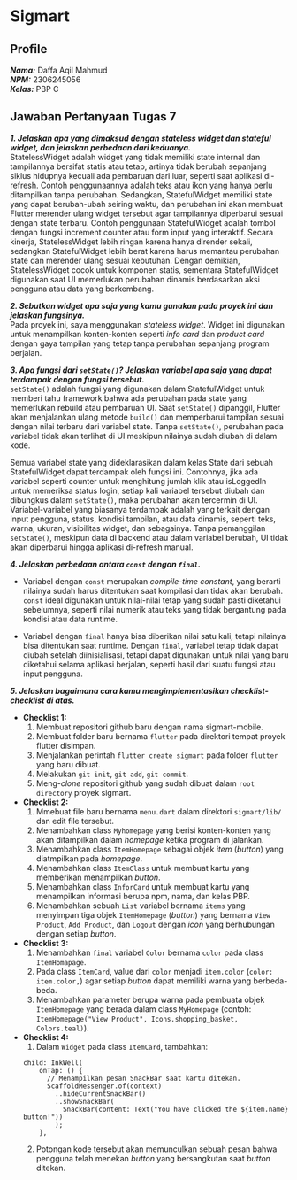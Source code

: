 # Sigmart

## Profile
***Nama:*** Daffa Aqil Mahmud  
***NPM:*** 2306245056  
***Kelas:*** PBP C

## Jawaban Pertanyaan Tugas 7
***1. Jelaskan apa yang dimaksud dengan stateless widget dan stateful widget, dan jelaskan perbedaan dari keduanya.***  
StatelessWidget adalah widget yang tidak memiliki state internal dan tampilannya bersifat statis atau tetap, artinya tidak berubah sepanjang siklus hidupnya kecuali ada pembaruan dari luar, seperti saat aplikasi di-refresh. Contoh penggunaannya adalah teks atau ikon yang hanya perlu ditampilkan tanpa perubahan. Sedangkan, StatefulWidget memiliki state yang dapat berubah-ubah seiring waktu, dan perubahan ini akan membuat Flutter merender ulang widget tersebut agar tampilannya diperbarui sesuai dengan state terbaru. Contoh penggunaan StatefulWidget adalah tombol dengan fungsi increment counter atau form input yang interaktif. Secara kinerja, StatelessWidget lebih ringan karena hanya dirender sekali, sedangkan StatefulWidget lebih berat karena harus memantau perubahan state dan merender ulang sesuai kebutuhan. Dengan demikian, StatelessWidget cocok untuk komponen statis, sementara StatefulWidget digunakan saat UI memerlukan perubahan dinamis berdasarkan aksi pengguna atau data yang berkembang.

***2. Sebutkan widget apa saja yang kamu gunakan pada proyek ini dan jelaskan fungsinya.***  
Pada proyek ini, saya menggunakan *stateless widget*. Widget ini digunakan untuk menampilkan konten-konten seperti *info card* dan *product card* dengan gaya tampilan yang tetap tanpa perubahan sepanjang program berjalan.

***3. Apa fungsi dari `setState()`? Jelaskan variabel apa saja yang dapat terdampak dengan fungsi tersebut.***  
`setState()` adalah fungsi yang digunakan dalam StatefulWidget untuk memberi tahu framework bahwa ada perubahan pada state yang memerlukan rebuild atau pembaruan UI. Saat `setState()` dipanggil, Flutter akan menjalankan ulang metode `build()` dan memperbarui tampilan sesuai dengan nilai terbaru dari variabel state. Tanpa `setState()`, perubahan pada variabel tidak akan terlihat di UI meskipun nilainya sudah diubah di dalam kode.

Semua variabel state yang dideklarasikan dalam kelas State dari sebuah StatefulWidget dapat terdampak oleh fungsi ini. Contohnya, jika ada variabel seperti counter untuk menghitung jumlah klik atau isLoggedIn untuk memeriksa status login, setiap kali variabel tersebut diubah dan dibungkus dalam `setState()`, maka perubahan akan tercermin di UI. Variabel-variabel yang biasanya terdampak adalah yang terkait dengan input pengguna, status, kondisi tampilan, atau data dinamis, seperti teks, warna, ukuran, visibilitas widget, dan sebagainya. Tanpa pemanggilan `setState()`, meskipun data di backend atau dalam variabel berubah, UI tidak akan diperbarui hingga aplikasi di-refresh manual.

***4. Jelaskan perbedaan antara `const` dengan `final`.***  
* Variabel dengan `const` merupakan *compile-time constant*, yang berarti nilainya sudah harus ditentukan saat kompilasi dan tidak akan berubah. `const` ideal digunakan untuk nilai-nilai tetap yang sudah pasti diketahui sebelumnya, seperti nilai numerik atau teks yang tidak bergantung pada kondisi atau data runtime. 

* Variabel dengan `final` hanya bisa diberikan nilai satu kali, tetapi nilainya bisa ditentukan saat runtime. Dengan `final`, variabel tetap tidak dapat diubah setelah diinisialisasi, tetapi dapat digunakan untuk nilai yang baru diketahui selama aplikasi berjalan, seperti hasil dari suatu fungsi atau input pengguna.

***5. Jelaskan bagaimana cara kamu mengimplementasikan checklist-checklist di atas.***  
* **Checklist 1:**
    1. Membuat repositori github baru dengan nama sigmart-mobile.
    2. Membuat folder baru bernama `flutter` pada direktori tempat proyek flutter disimpan.
    3. Menjalankan perintah `flutter create sigmart` pada folder `flutter` yang baru dibuat.
    4. Melakukan `git init`, `git add`, `git commit`.
    5. Meng-*clone* repositori github yang sudah dibuat dalam `root directory` proyek sigmart.
* **Checklist 2:**
    1. Mmebuat file baru bernama `menu.dart` dalam direktori `sigmart/lib/` dan edit file tersebut.
    2. Menambahkan class `Myhomepage` yang berisi konten-konten yang akan ditampilkan dalam *homepage* ketika program di jalankan.
    3. Menambahkan class `ItemHomepage` sebagai objek *item* (*button*) yang diatmpilkan pada *homepage*.
    4. Menambahkan class `ItemClass` untuk membuat kartu yang memberikan menampilkan *button*.
    5. Menambahkan class `InforCard` untuk membuat kartu yang menampilkan informasi berupa npm, nama, dan kelas PBP.
    6. Menambahkan sebuah `List` variabel bernama `items` yang menyimpan tiga objek `ItemHomepage` (*button*) yang bernama `View Product`, `Add Product`, dan `Logout` dengan *icon* yang berhubungan dengan setiap *button*.
* **Checklist 3:**
    1. Menambahkan `final` variabel `Color` bernama `color` pada class `ItemHomapage`.
    2. Pada class `ItemCard`, value dari `color` menjadi `item.color` (`color: item.color,`) agar setiap *button* dapat memiliki warna yang berbeda-beda.
    3. Menambahkan parameter berupa warna pada pembuata objek `ItemHomepage` yang berada dalam class `MyHomepage` (contoh: `ItemHomepage("View Product", Icons.shopping_basket, Colors.teal)`).
* **Checklist 4:**
    1. Dalam `Widget` pada class `ItemCard`, tambahkan:
    ```
    child: InkWell(
        onTap: () {
          // Menampilkan pesan SnackBar saat kartu ditekan.
          ScaffoldMessenger.of(context)
            ..hideCurrentSnackBar()
            ..showSnackBar(
              SnackBar(content: Text("You have clicked the ${item.name} button!"))
            );
        },
    ```
    2. Potongan kode tersebut akan memunculkan sebuah pesan bahwa pengguna telah menekan *button* yang bersangkutan saat *button* ditekan.